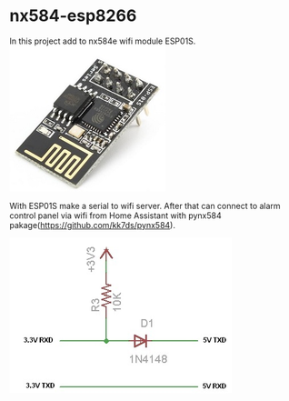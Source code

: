 # nx584-esp8266
In this project add to nx584e wifi module ESP01S.
![](esp01s.jpg)

With ESP01S make a serial to wifi server. 
After that can connect to alarm control panel via wifi from Home Assistant with pynx584 pakage(https://github.com/kk7ds/pynx584).

![](Isolation_5V_to_3.3V.jpg)
